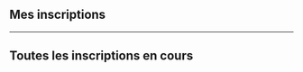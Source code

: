 <script>
    import { db } from "$utils/firebase"
    import {
  doc,
  getDoc,
  addDoc,
  updateDoc,
  deleteDoc,
  collection,
  query,
  where,
  onSnapshot,
    } from "firebase/firestore"
    import { getStudents } from '$utils/getStudents'
    import { currentSeason, currentUser } from '$utils/stores'
    import StudentsStatusTable from '$components/StudentsStatusTable.svelte'
    import { seasons } from '$utils/seasons'

    let students = []
    const q = query(collection(db, "students"), where(`years.${seasons().current}`, ">", ""))
    const unsubscribe = onSnapshot(q, (querySnapshot) => {
        students = []
        querySnapshot.forEach((doc) => {
        students.push(doc.data())
        })
        console.log(students)
        console.log(`Found ${students.length} students for this query`)
    })
    let myStudents = []
    $:if($currentUser){
      myStudents = students.filter(student => student.parents.some(p => p.email === $currentUser.email))
    }
    
    
</script>

<h2>Mes inscriptions</h2>
<StudentsStatusTable students={myStudents}/>
<hr>
<h2>Toutes les inscriptions en cours</h2>
<StudentsStatusTable {students}/>
